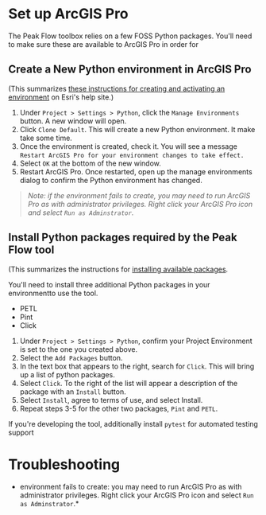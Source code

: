 # Set up ArcGIS Pro 

The Peak Flow toolbox relies on a few FOSS Python packages. You'll need to make sure these are available to ArcGIS Pro in order for

## Create a New Python environment in ArcGIS Pro

(This summarizes [these instructions for creating and activating an environment](https://pro.arcgis.com/en/pro-app/arcpy/get-started/what-is-conda.htm#ESRI_SECTION2_61E4CFA5BAC144659038854CADEFC625) on Esri's help site.)

1. Under `Project > Settings > Python`, click the `Manage Environments` button. A new window will open.
2. Click `Clone Default`. This will create a new Python environment. It make take some time. 
3. Once the environment is created, check it. You will see a message `Restart ArcGIS Pro for your environment changes to take effect.`
4. Select `OK` at the bottom of the new window.
5. Restart ArcGIS Pro. Once restarted, open up the manage environments dialog to confirm the Python environment has changed.

> *Note: if the environment fails to create, you may need to run ArcGIS Pro as with administrator privileges. Right click your ArcGIS Pro icon and select `Run as Adminstrator`.*

## Install Python packages required by the Peak Flow tool

(This summarizes the instructions for [installing available packages](https://pro.arcgis.com/en/pro-app/arcpy/get-started/what-is-conda.htm#ESRI_SECTION2_85BC919097434B3B9AE1A746D793AA29).

You'll need to install three additional Python packages in your environmentto use the tool.

* PETL
* Pint
* Click

1. Under `Project > Settings > Python`, confirm your Project Environment is set to the one you created above.
2. Select the `Add Packages` button.
3. In the text box that appears to the right, search for `Click`. This will bring up a list of python packages.
4. Select `Click`. To the right of the list will appear a description of the package with an `Install` button.
5. Select `Install`, agree to terms of use, and select Install.
6. Repeat steps 3-5 for the other two packages, `Pint` and `PETL`.

If you're developing the tool, additionally install `pytest` for automated testing support

# Troubleshooting

* environment fails to create: you may need to run ArcGIS Pro as with administrator privileges. Right click your ArcGIS Pro icon and select `Run as Adminstrator`.*
